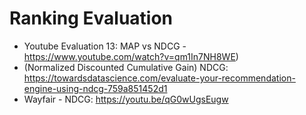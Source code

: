 # Ranking Evaluation

- Youtube Evaluation 13: MAP vs NDCG - https://www.youtube.com/watch?v=qm1In7NH8WE)
- (Normalized Discounted Cumulative Gain) NDCG: https://towardsdatascience.com/evaluate-your-recommendation-engine-using-ndcg-759a851452d1
- Wayfair - NDCG: https://youtu.be/qG0wUgsEugw